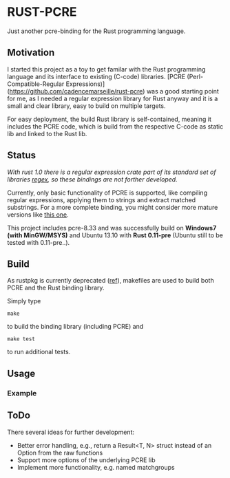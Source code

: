 # RUST-PCRE

Just another pcre-binding for the Rust programming language.

## Motivation

I started this project as a toy to get familar with the Rust programming language and its interface to existing (C-code) libraries.
[PCRE (Perl-Compatible-Regular Expressions)] (https://github.com/cadencemarseille/rust-pcre) was a good starting point for me, as I needed a regular expression library for Rust anyway and it is a small and clear library, easy to build on multiple targets.

For easy deployment, the build Rust library is self-contained, meaning it includes the PCRE code, which is build from the respective C-code as static lib and linked to the Rust lib.

## Status

_With rust 1.0 there is a regular expression crate part of its standard set of libraries [regex](https://crates.io/crates/regex), so these bindings are not forther developed._

Currently, only basic functionality of PCRE is supported, like compiling regular expressions, applying them to strings and extract matched substrings. For a more complete binding, you might consider more mature versions like [this one](https://github.com/cadencemarseille/rust-pcre).

This project includes pcre-8.33 and was successfully build on **Windows7 (with MinGW/MSYS)** and Ubuntu 13.10 with **Rust 0.11-pre** (Ubuntu still to be tested with 0.11-pre..).

## Build

As rustpkg is currently deprecated ([ref](https://mail.mozilla.org/pipermail/rust-dev/2014-January/008224.html)), makefiles are used to build both PCRE and the Rust binding library.

Simply type 
```
make
```
to build the binding library (including PCRE) and
```
make test
```
to run additional tests.

## Usage

### Example

## ToDo

There several ideas for further development:
* Better error handling, e.g., return a Result<T, N> struct instead of an Option<T> from the raw functions
* Support more options of the underlying PCRE lib
* Implement more functionality, e.g. named matchgroups


